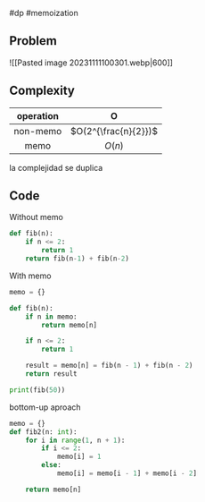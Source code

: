 
#dp #memoization

## Problem

![[Pasted image 20231111100301.webp|600]]


## Complexity

| operation | O |
| :-:       | :-:    |
| non-memo      | $O(2^{\frac{n}{2}})$  |
| memo      | $O(n)$  |

la complejidad se duplica 


## Code

Without memo

```py
def fib(n):
    if n <= 2:
        return 1
    return fib(n-1) + fib(n-2)
```


With memo

```py
memo = {}

def fib(n):
    if n in memo:
        return memo[n]

    if n <= 2:
        return 1

    result = memo[n] = fib(n - 1) + fib(n - 2)
    return result

print(fib(50))
```

bottom-up aproach

```py
memo = {}
def fib2(n: int):
    for i in range(1, n + 1):
        if i <= 2:
            memo[i] = 1
        else:
            memo[i] = memo[i - 1] + memo[i - 2]

    return memo[n]
```

